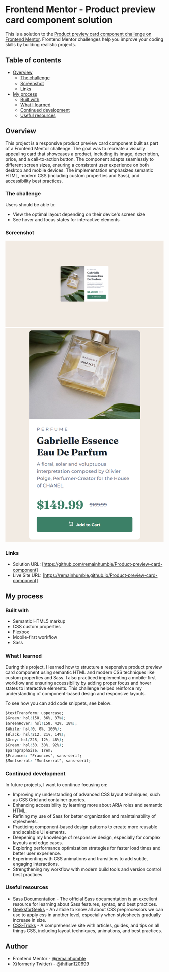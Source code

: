 # Frontend Mentor - Product preview card component solution

This is a solution to the [Product preview card component challenge on Frontend Mentor](https://www.frontendmentor.io/challenges/product-preview-card-component-GO7UmttRfa). Frontend Mentor challenges help you improve your coding skills by building realistic projects.

## Table of contents

- [Overview](#overview)
  - [The challenge](#the-challenge)
  - [Screenshot](#screenshot)
  - [Links](#links)
- [My process](#my-process)
  - [Built with](#built-with)
  - [What I learned](#what-i-learned)
  - [Continued development](#continued-development)
  - [Useful resources](#useful-resources)



## Overview

This project is a responsive product preview card component built as part of a Frontend Mentor challenge. The goal was to recreate a visually appealing card that showcases a product, including its image, description, price, and a call-to-action button. The component adapts seamlessly to different screen sizes, ensuring a consistent user experience on both desktop and mobile devices. The implementation emphasizes semantic HTML, modern CSS (including custom properties and Sass), and accessibility best practices.

### The challenge

Users should be able to:

- View the optimal layout depending on their device's screen size
- See hover and focus states for interactive elements

### Screenshot

![](./desktop-view.png)
![](./mobile-view.png)

### Links

- Solution URL: [https://github.com/remainhumble/Product-preview-card-component]
- Live Site URL: [https://remainhumble.github.io/Product-preview-card-component]

## My process

### Built with

- Semantic HTML5 markup
- CSS custom properties
- Flexbox
- Mobile-first workflow
- Sass

### What I learned

During this project, I learned how to structure a responsive product preview card component using semantic HTML and modern CSS techniques like custom properties and Sass. I also practiced implementing a mobile-first workflow and ensuring accessibility by adding proper focus and hover states to interactive elements. This challenge helped reinforce my understanding of component-based design and responsive layouts.

To see how you can add code snippets, see below:

```css
$textTransform: uppercase;
$Green: hsl(158, 36%, 37%);
$GreenHover: hsl(158, 42%, 18%);
$White: hsl(0, 0%, 100%);
$Black: hsl(212, 21%, 14%);
$Grey: hsl(228, 12%, 48%);
$Cream: hsl(30, 38%, 92%);
$paragraphSize: 1rem;
$Fraunces: "Fraunces", sans-serif;
$Montserrat: "Montserrat", sans-serif;
```

### Continued development

In future projects, I want to continue focusing on:

- Improving my understanding of advanced CSS layout techniques, such as CSS Grid and container queries.
- Enhancing accessibility by learning more about ARIA roles and semantic HTML.
- Refining my use of Sass for better organization and maintainability of stylesheets.
- Practicing component-based design patterns to create more reusable and scalable UI elements.
- Deepening my knowledge of responsive design, especially for complex layouts and edge cases.
- Exploring performance optimization strategies for faster load times and better user experience.
- Experimenting with CSS animations and transitions to add subtle, engaging interactions.
- Strengthening my workflow with modern build tools and version control best practices.

### Useful resources

- [Sass Documentation](https://sass-lang.com/documentation/) - The official Sass documentation is an excellent resource for learning about Sass features, syntax, and best practices.
- [GeeksforGeeks](https://www.geeksforgeeks.org/what-is-a-css-preprocessors/) - An article to know all about CSS preprocessors we can use to apply css in another level, especially when stylesheets gradually increase in size.
- [CSS-Tricks](https://css-tricks.com/) - A comprehensive site with articles, guides, and tips on all things CSS, including layout techniques, animations, and best practices.

## Author

- Frontend Mentor - [@remainhumble](https://www.frontendmentor.io/profile/remainhumble)
- X(formerly Twitter) - [@thiflan120699](https://x.com/thiflan120699)
